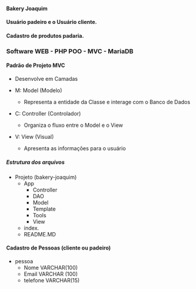#### Bakery Joaquim

#### Usuário padeiro e o Usuário cliente.

#### Cadastro de produtos padaria.

### Software WEB - PHP POO - MVC - MariaDB

#### Padrão de Projeto MVC

-   Desenvolve em Camadas

-   M: Model (Modelo)
    
    -   Representa a entidade da Classe e interage com o Banco de Dados

-   C: Controller (Controlador)

    -   Organiza o fluxo entre o Model e o View

-   V: View (Visual)

    -   Apresenta as informações para o usuário

##### Estrutura dos arquivos

-   Projeto (bakery-joaquim)
    -   App
        -   Controller
        -   DAO
        -   Model
        -   Template
        -   Tools
        -   View
    *   index.
    *   README.MD

#### Cadastro de Pessoas (cliente ou padeiro)

-   pessoa
    -   Nome VARCHAR(100)
    -   Email VARCHAR (100)
    -   telefone VARCHAR(15)

